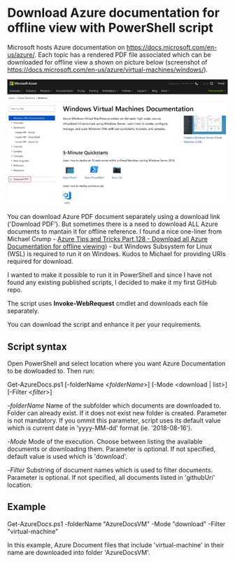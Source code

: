 # Download Azure documentation for offline view with PowerShell script
Microsoft hosts Azure documentation on https://docs.microsoft.com/en-us/azure/. Each topic has a rendered PDF file associated which can be downloaded for offline view a shown on picture below (screenshot of https://docs.microsoft.com/en-us/azure/virtual-machines/windows/).

![Screenshot](Docs/Images/WindowsVMDocPDFDL2MP.jpg)

You can download Azure PDF document separately using a download link ('Download PDF'). But sometimes there is a need to download ALL Azure documents to mantain it for offline reference.
I found a nice one-liner from Michael Crump - [Azure Tips and Tricks Part 128 - Download all Azure Documentation for offline viewing](https://www.michaelcrump.net/azure-tips-and-tricks128/)) - but Windows Subsystem for Linux (WSL) is required to run it on Windows.
Kudos to Michael for providing URIs required for download.

I wanted to make it possible to run it in PowerShell and since I have not found any existing published scripts, I decided to make it my first GitHub repo.

The script uses **Invoke-WebRequest** cmdlet and downloads each file separately.

You can download the script and enhance it per your requirements.

## Script syntax
Open PowerShell and select location where you want Azure Documentation to be dowloaded to. Then run:

Get-AzureDocs.ps1 [-folderName <*folderName*>] [-Mode <download | list>] [-Filter <*filter*>]

-*folderName*
Name of the subfolder which documents are downloaded to. Folder can already exist. If it does not exist new folder is created.
Parameter is not mandatory. If you ommit this parameter, script uses its default value which is current date in 'yyyy-MM-dd' format (ie. '2018-08-16').

-*Mode*
Mode of the execution. Choose between listing the available documents or downloading them.
Parameter is optional. If not specified, default value is used which is 'download'.

-*Filter*
Substring of document names which is used to filter documents.
Parameter is optional. If not specified, all documents listed in 'githubUri' location.

## Example

Get-AzureDocs.ps1 -folderName "AzureDocsVM" -Mode "download" -Filter "virtual-machine"

In this example, Azure Document files that include 'virtual-machine' in their name are downloaded into folder 'AzureDocsVM'.